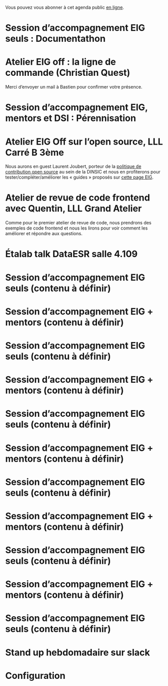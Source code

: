 Vous pouvez vous abonner à cet agenda public [en ligne](https://cloud.eig-forever.org/index.php/apps/calendar/p/5S4DP594PDIVTARU/EIG2018).


# Session d’accompagnement EIG seuls : Documentathon


# Atelier EIG off : la ligne de commande (Christian Quest)

Merci d’envoyer un mail à Bastien pour confirmer votre présence.


# Session d’accompagnement EIG, mentors et DSI : Pérennisation


# Atelier EIG Off sur l’open source, LLL Carré B 3ème

Nous aurons en guest Laurent Joubert, porteur de la [politique de
contribution open source](https://github.com/disic/politique-de-contribution-open-source/) au sein de la DINSIC et nous en profiterons
pour tester/compléter/améliorer les « guides » proposés sur [cette page
EIG](https://github.com/entrepreneur-interet-general/eig-link/blob/master/ouverture.org).


# Atelier de revue de code frontend avec Quentin, LLL Grand Atelier

Comme pour le premier atelier de revue de code, nous prendrons des
exemples de code frontend et nous les lirons pour voir comment les
améliorer et répondre aux questions.


# Étalab talk DataESR salle 4.109


# Session d’accompagnement EIG seuls (contenu à définir)


# Session d’accompagnement EIG + mentors (contenu à définir)


# Session d’accompagnement EIG seuls (contenu à définir)


# Session d’accompagnement EIG + mentors (contenu à définir)


# Session d’accompagnement EIG seuls (contenu à définir)


# Session d’accompagnement EIG + mentors (contenu à définir)


# Session d’accompagnement EIG seuls (contenu à définir)


# Session d’accompagnement EIG + mentors (contenu à définir)


# Session d’accompagnement EIG seuls (contenu à définir)


# Session d’accompagnement EIG + mentors (contenu à définir)


# Session d’accompagnement EIG seuls (contenu à définir)


# Stand up hebdomadaire sur slack


# Configuration

